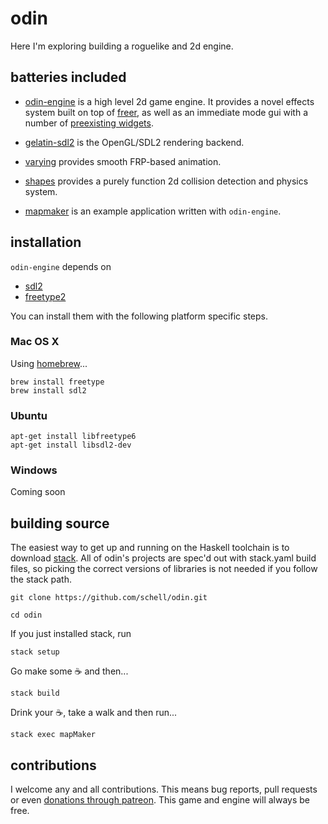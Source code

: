 odin
====
Here I'm exploring building a roguelike and 2d engine.

batteries included
------------------
* [odin-engine](https://github.com/schell/odin/tree/master/odin-engine) is a high
  level 2d game engine. It provides a novel effects system built on top of
  [freer](https://gitlab.com/queertypes/freer), as well as an immediate mode gui
  with a number of [preexisting widgets](https://github.com/schell/odin/tree/master/odin-engine/src/Odin/Engine/GUI).

* [gelatin-sdl2](https://github.com/schell/gelatin/tree/master/gelatin-sdl2)
  is the OpenGL/SDL2 rendering backend.

* [varying](https://github.com/schell/varying) provides smooth FRP-based
  animation.

* [shapes](https://github.com/ublubu/shapes) provides a purely function 2d
  collision detection and physics system.

* [mapmaker](https://github.com/schell/odin/blob/master/app/MapMaker.hs) is an
  example application written with `odin-engine`.

installation
------------
`odin-engine` depends on

* [sdl2](http://libsdl.org)
* [freetype2](https://www.freetype.org/index.html)

You can install them with the following platform specific steps.

### Mac OS X

Using [homebrew](https://brew.sh/)...

    brew install freetype
    brew install sdl2

### Ubuntu

    apt-get install libfreetype6
    apt-get install libsdl2-dev

### Windows
Coming soon


building source
---------------
The easiest way to get up and running on the Haskell toolchain is to download
[stack](https://docs.haskellstack.org/en/stable/README/). All of odin's projects
are spec'd out with stack.yaml build files, so picking the correct versions of
libraries is not needed if you follow the stack path.

    git clone https://github.com/schell/odin.git

    cd odin

If you just installed stack, run

    stack setup

Go make some ☕ and then...

    stack build

Drink your ☕, take a walk and then run...

    stack exec mapMaker

contributions
-------------
I welcome any and all contributions. This means bug reports, pull requests or
even [donations through patreon](https://www.patreon.com/schell). This game and
engine will always be free.
